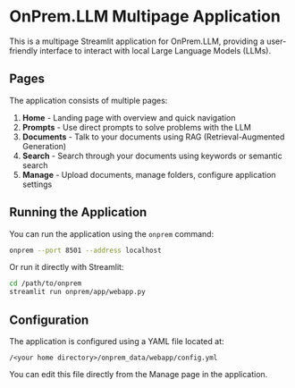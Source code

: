 # OnPrem.LLM Multipage Application

This is a multipage Streamlit application for OnPrem.LLM, providing a user-friendly interface to interact with local Large Language Models (LLMs).

## Pages

The application consists of multiple pages:

1. **Home** - Landing page with overview and quick navigation
2. **Prompts** - Use direct prompts to solve problems with the LLM
3. **Documents** - Talk to your documents using RAG (Retrieval-Augmented Generation)
4. **Search** - Search through your documents using keywords or semantic search
5. **Manage** - Upload documents, manage folders, configure application settings

## Running the Application

You can run the application using the `onprem` command:

```bash
onprem --port 8501 --address localhost
```

Or run it directly with Streamlit:

```bash
cd /path/to/onprem
streamlit run onprem/app/webapp.py
```

## Configuration

The application is configured using a YAML file located at:

```
/<your home directory>/onprem_data/webapp/config.yml
```

You can edit this file directly from the Manage page in the application.
